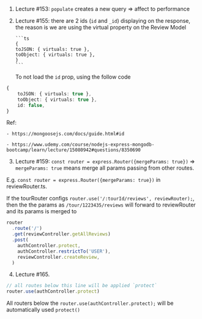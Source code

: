 1.  Lecture #153: `populate` creates a new query => affect to performance

2.  Lecture #155: there are 2 ids (`id` and `_id`) displaying on the response, the reason is we are using the virtual property on the Review Model

        ```ts
        {
        toJSON: { virtuals: true },
        toObject: { virtuals: true },
        }
        ```

    To not load the `id` prop, using the follow code

```ts
{
    toJSON: { virtuals: true },
    toObject: { virtuals: true },
    id: false,
}
```

Ref:

    - https://mongoosejs.com/docs/guide.html#id

    - https://www.udemy.com/course/nodejs-express-mongodb-bootcamp/learn/lecture/15080942#questions/8350690

3. Lecture #159: `const router = express.Router({mergeParams: true})` => `mergeParams: true` means merge all params passing from other routes.

E.g. `const router = express.Router({mergeParams: true})` in reviewRouter.ts.

If the tourRouter configs `router.use('/:tourId/reviews', reviewRouter);`, then the the params as `/tour/1223435/reviews` will forward to reviewRouter and its params is merged to

```ts
router
  .route('/')
  .get(reviewController.getAllReviews)
  .post(
    authController.protect,
    authController.restrictTo('USER'),
    reviewController.createReview,
  )
```

4. Lecture #165.

```ts
// all routes below this line will be applied `protect`
router.use(authController.protect)
```

All routers below the `router.use(authController.protect);` will be automatically used `protect()`
